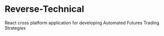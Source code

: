 # Reverse-Technical
React cross platform application for developing Automated Futures Trading Strategies
